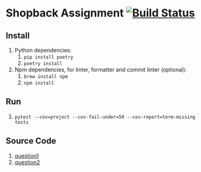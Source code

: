 # Shopback Assignment [![Build Status](https://travis-ci.com/david30907d/shopback-homework.svg?branch=master)](https://travis-ci.com/github/david30907d/shopback-homework)

## Install

1. Python dependencies:
    1. `pip install poetry`
    2. `poetry install`
2. Npm dependencies, for linter, formatter and commit linter (optional):
    1. `brew install npm`
    2. `npm install`

## Run

1. `pytest --cov=project --cov-fail-under=50 --cov-report=term-missing tests`

## Source Code

1. [question1](project/question1/README.md)
2. [question2](project/question2/README.md)

